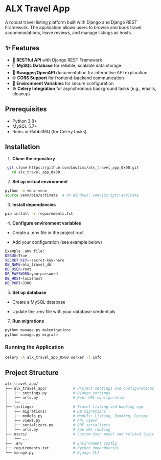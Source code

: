 # ALX Travel App

A robust travel listing platform built with Django and Django REST Framework. The application allows users to browse and book travel accommodations, leave reviews, and manage listings as hosts.

## ✨ Features

- 🔌 **RESTful API** with Django REST Framework
- 🗄️ **MySQL Database** for reliable, scalable data storage
- 📄 **Swagger/OpenAPI** documentation for interactive API exploration
- 🌐 **CORS Support** for frontend-backend communication
- 🔐 **Environment Variables** for secure configuration
- ⚙️ **Celery Integration** for asynchronous background tasks (e.g., emails, cleanup)

## Prerequisites

- Python 3.8+
- MySQL 5.7+
- Redis or RabbitMQ (for Celery tasks)

## Installation

1. **Clone the repository**
```bash
 git clone https://github.com/Loutimi/alx_travel_app_0x00.git
   cd alx_travel_app_0x00
```

2. **Set up virtual environment**
```bash
python -m venv venv
source venv/bin/activate  # On Windows: venv\Scripts\activate
```

3. **Install dependencies**
```bash
pip install -r requirements.txt
```

4. **Configure environment variables**

- Create a .env file in the project root

- Add your configuration (see example below)

```bash
Example .env file:
DEBUG=True
SECRET_KEY=-secret-key-here
DB_NAME=alx_travel_db
DB_USER=root
DB_PASSWORD=yourpassword
DB_HOST=localhost
DB_PORT=3306
```

5. **Set up database**
   
- Create a MySQL database

- Update the .env file with your database credentials

7. **Run migrations**
```bash
python manage.py makemigations
python manage.py migrate
```

### Running the Application

```bash
celery -A alx_travel_app_0x00 worker -l info
```

## Project Structure

```bash
alx_travel_app/
├── alx_travel_app/            # Project settings and configurations
│   ├── settings.py            # Django settings
│   ├── urls.py                # Root URL configuration
│   └── ...
├── listings/                  # Travel listing and booking app
│   ├── migrations/            # DB migrations
│   ├── models.py              # Models: Listing, Booking, Review
│   ├── views.py               # API views
│   ├── serializers.py         # DRF serializers
│   └── urls.py                # App URL routing
├── users/                     # Custom User model and related logic
│   └── ...
├── .env                       # Environment config
├── requirements.txt           # Python dependencies
└── manage.py                  # Django CLI
```